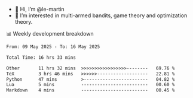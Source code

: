 - 👋 Hi, I’m @le-martin
- 👀 I’m interested in multi-armed bandits, game theory and optimization theory.
<!---- 💞️ I’m looking to collaborate on ...
- 📫 How to reach me ...-->

<!---
Tutorial for using WakaTime stats in GitHub profile: https://github.com/athul/waka-readme
-->

📊 Weekly development breakdown
<!--START_SECTION:waka-->

```txt
From: 09 May 2025 - To: 16 May 2025

Total Time: 16 hrs 33 mins

Other       11 hrs 32 mins  >>>>>>>>>>>>>>>>>--------   69.76 %
TeX         3 hrs 46 mins   >>>>>>-------------------   22.81 %
Python      47 mins         >------------------------   04.82 %
Lua         5 mins          -------------------------   00.60 %
Markdown    4 mins          -------------------------   00.45 %
```

<!--END_SECTION:waka-->

<!---
le-martin/le-martin is a ✨ special ✨ repository because its `README.md` (this file) appears on your GitHub profile.
You can click the Preview link to take a look at your changes.
--->
